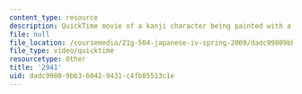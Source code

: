 ```yaml
---
content_type: resource
description: QuickTime movie of a kanji character being painted with a brush.
file: null
file_location: /coursemedia/21g-504-japanese-iv-spring-2009/dadc99809bb360429431c4fb85513c1e_2941.mov
file_type: video/quicktime
resourcetype: Other
title: '2941'
uid: dadc9980-9bb3-6042-9431-c4fb85513c1e
---
```

